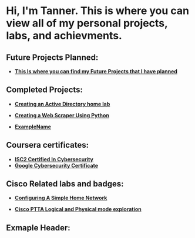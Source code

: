 <h1>Hi, I'm Tanner. This is where you can view all of my personal projects, labs, and achievments.

<h2>Future Projects Planned:</h2>

- <b>[This Is where you can find my Future Projects that I have planned](https://github.com/TannerHollaway/WiPs-futureprojects/tree/main)</b>

<h2>Completed Projects:</h2>

- <b>[Creating an Active Directory home lab](https://github.com/TannerHollaway/ActiveDirectoryLab)</b>
  
- <b>[Creating a Web Scraper Using Python](https://github.com/TannerHollaway/Creating-A-Web-Scraper)</b>

- <b>[ExampleName](ExampleLink)</b>








<h2>Coursera certificates:</h2>

- <b>[ISC2 Certified In Cybersecurity](https://www.coursera.org/account/accomplishments/specialization/6KL3P63V43AD?utm_source=link&utm_medium=certificate&utm_content=cert_image&utm_campaign=sharing_cta&utm_product=s12n)</b>
- <b>[Google Cybersecurity Certificate](https://coursera.org/share/af35d9bb6d110b27af8ecb5c22683392)</b>



<h2>Cisco Related labs and badges:</h2>

- <b>[Configuring A Simple Home Network](https://github.com/TannerHollaway/CiscoPacketTracer)</b>

- <b>[Cisco PTTA Logical and Physical mode exploration](https://github.com/TannerHollaway/CiscoPTTALogical-PhysicalMode)</b>









<h2>Exmaple Header:</h2>
